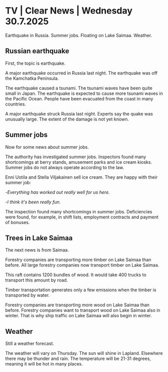 # TV | Clear News | Wednesday 30.7.2025

Earthquake in Russia. Summer jobs. Floating on Lake Saimaa. Weather.

## Russian earthquake

First, the topic is earthquake.

A major earthquake occurred in Russia last night. The earthquake was off the Kamchatka Peninsula.

The earthquake caused a tsunami. The tsunami waves have been quite small in Japan. The earthquake is expected to cause more tsunami waves in the Pacific Ocean. People have been evacuated from the coast in many countries.

A major earthquake struck Russia last night. Experts say the quake was unusually large. The extent of the damage is not yet known.

## Summer jobs

Now for some news about summer jobs.

The authority has investigated summer jobs. Inspectors found many shortcomings at berry stands, amusement parks and ice cream kiosks. Summer jobs do not always operate according to the law.

Enni Uotila and Stella Viljakainen sell ice cream. They are happy with their summer job:

\-*Everything has worked out really well for us here.*

\-*I think it's been really fun.*

The inspection found many shortcomings in summer jobs. Deficiencies were found, for example, in shift lists, employment contracts and payment of bonuses.

## Trees in Lake Saimaa

The next news is from Saimaa.

Forestry companies are transporting more timber on Lake Saimaa than before. All large forestry companies now transport timber on Lake Saimaa.

This raft contains 1200 bundles of wood. It would take 400 trucks to transport this amount by road.

Timber transportation generates only a few emissions when the timber is transported by water.

Forestry companies are transporting more wood on Lake Saimaa than before. Forestry companies want to transport wood on Lake Saimaa also in winter. That is why ship traffic on Lake Saimaa will also begin in winter.

## Weather

Still a weather forecast.

The weather will vary on Thursday. The sun will shine in Lapland. Elsewhere there may be thunder and rain. The temperature will be 21-31 degrees, meaning it will be hot in many places.
